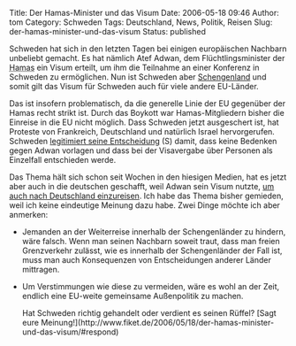 Title: Der Hamas-Minister und das Visum
Date: 2006-05-18 09:46
Author: tom
Category: Schweden
Tags: Deutschland, News, Politik, Reisen
Slug: der-hamas-minister-und-das-visum
Status: published

Schweden hat sich in den letzten Tagen bei einigen europäischen Nachbarn
unbeliebt gemacht. Es hat nämlich Atef Adwan, dem Flüchtlingsminister
der <abbr title="Islamische Widerstandsbewegung">Hamas</abbr> ein Visum
erteilt, um ihm die Teilnahme an einer Konferenz in Schweden zu
ermöglichen. Nun ist Schweden aber
[Schengenland](http://de.wikipedia.org/wiki/Schengener_Abkommen) und
somit gilt das Visum für Schweden auch für viele andere EU-Länder.

Das ist insofern problematisch, da die generelle Linie der EU gegenüber
der Hamas recht strikt ist. Durch das Boykott war Hamas-Mitgliedern
bisher die Einreise in die EU nicht möglich. Dass Schweden jetzt
ausgeschert ist, hat Proteste von Frankreich, Deutschland und natürlich
Israel hervorgerufen. Schweden [legitimiert seine
Entscheidung](http://www.sr.se/Ekot/artikel.asp?artikel=858813) (S)
damit, dass keine Bedenken gegen Adwan vorlagen und dass bei der
Visavergabe über Personen als Einzelfall entschieden werde.

Das Thema hält sich schon seit Wochen in den hiesigen Medien, hat es
jetzt aber auch in die deutschen geschafft, weil Adwan sein Visum
nutzte, [um auch nach Deutschland
einzureisen](http://www.tagesschau.de/aktuell/meldungen/0,1185,OID5533514_REF1,00.html).
Ich habe das Thema bisher gemieden, weil ich keine eindeutige Meinung
dazu habe. Zwei Dinge möchte ich aber anmerken:

-   Jemanden an der Weiterreise innerhalb der Schengenländer zu hindern,
    wäre falsch. Wenn man seinen Nachbarn soweit traut, dass man freien
    Grenzverkehr zulässt, wie es innerhalb der Schengenländer der Fall
    ist, muss man auch Konsequenzen von Entscheidungen anderer Länder
    mittragen.

<ul>
<li>
Um Verstimmungen wie diese zu vermeiden, wäre es wohl an der Zeit,
endlich eine EU-weite gemeinsame Außenpolitik zu machen.

</p>
Hat Schweden richtig gehandelt oder verdient es seinen Rüffel? [Sagt
eure
Meinung!](http://www.fiket.de/2006/05/18/der-hamas-minister-und-das-visum/#respond)


